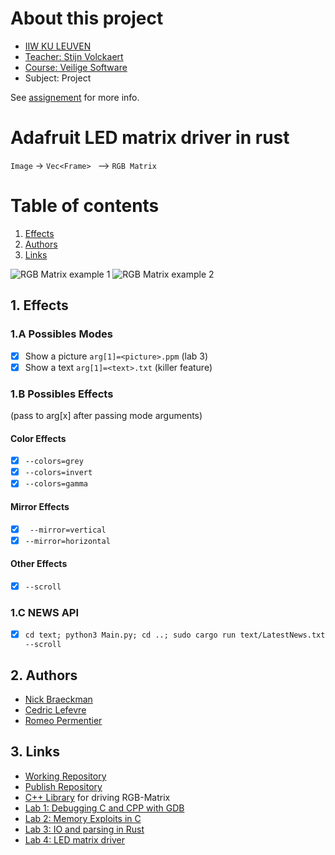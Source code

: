 # About this project
- [IIW KU LEUVEN](https://iiw.kuleuven.be/)
- [Teacher: Stijn Volckaert](https://github.com/stijn-volckaert)
- [Course: Veilige Software](https://onderwijsaanbod.kuleuven.be//2020/syllabi/n/JPI12LN.htm#activetab=doelstellingen_idp4512256)
- Subject: Project

See [assignement](assignement.md) for more info.



# Adafruit LED matrix driver in rust
```Image``` -> ```Vec<Frame> ``` --> ```RGB Matrix```
# Table of contents 
1. [Effects](#I)
2. [Authors](#II)
3. [Links](#III)

![RGB Matrix example 1](rgb_matrix_1.png "RGB Matrix example 1")
![RGB Matrix example 2](rgb_matrix_2.png "RGB Matrix example 2")

## 1. Effects                             <a name="I"></a>
### 1.A Possibles Modes
- [x] Show a picture ```arg[1]=<picture>.ppm``` (lab 3)
- [x] Show a text ```arg[1]=<text>.txt``` (killer feature)
### 1.B Possibles Effects 
(pass to arg[x] after passing mode arguments)
#### Color Effects
- [x] ``` --colors=grey ```
- [x] ``` --colors=invert ```
- [x] ``` --colors=gamma ```
#### Mirror Effects
- [x] ``` --mirror=vertical```
- [x] ``` --mirror=horizontal ```
#### Other Effects
- [x] ``` --scroll ```
### 1.C NEWS API
- [x] ```cd text; python3 Main.py; cd ..; sudo cargo run text/LatestNews.txt --scroll ```

## 2. Authors                              <a name="II"></a>
- [Nick Braeckman](https://github.com/NickBraeckman)
- [Cedric Lefevre](https://github.com/Cedric-Lefevre)
- [Romeo Permentier](https://github.com/ro-per)


## 3. Links                               <a name="III"></a>
- [Working Repository](https://github.com/ro-per/VS-Project-LED-Matrix)
- [Publish Repository](https://github.com/ku-leuven-msec/veiligesoftware-20202021-groep1)
- [C++ Library](https://github.com/hzeller/rpi-rgb-led-matrix) for driving RGB-Matrix
- [Lab 1: Debugging C and CPP with GDB](https://github.com/ro-per/VS-Lab1_Debugging_C_CPP_with_GDB)
- [Lab 2: Memory Exploits in C](https://github.com/ro-per/VS-Lab2_Memory_Exploits_in_C)
- [Lab 3: IO and parsing in Rust](https://github.com/ro-per/VS-Lab3_IO_and_Parsing_in_Rust/blob/main/src/main.rs)
- [Lab 4: LED matrix driver](https://github.com/ro-per/VS-Lab4-LED_Matrix_Driver_in_Rust)
